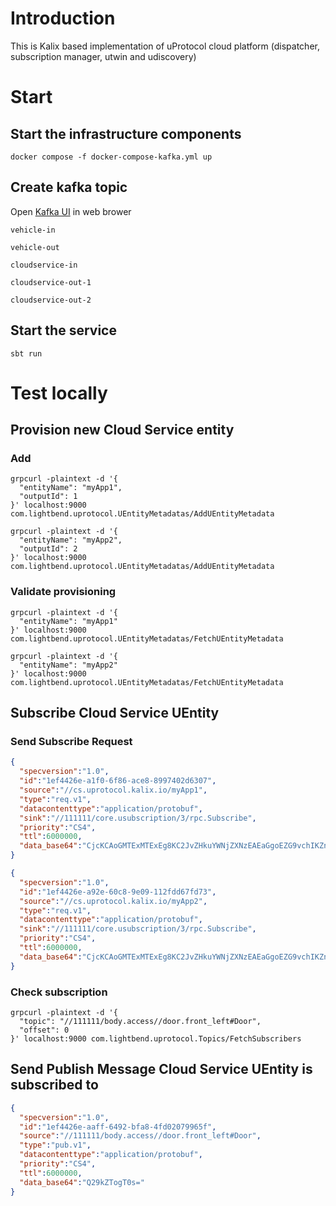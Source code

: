 # Introduction
This is Kalix based implementation of uProtocol cloud platform (dispatcher, subscription manager, utwin and udiscovery)
# Start 
## Start the infrastructure components  
```shell
docker compose -f docker-compose-kafka.yml up
```
## Create kafka topic
Open [Kafka UI](http://localhost:8081/) in web brower
```
vehicle-in
```
```
vehicle-out
```
```
cloudservice-in
```
```
cloudservice-out-1
```
```
cloudservice-out-2
```

## Start the service
```shell
sbt run
```

# Test locally

## Provision new Cloud Service entity
### Add
```shell
grpcurl -plaintext -d '{
  "entityName": "myApp1",
  "outputId": 1
}' localhost:9000 com.lightbend.uprotocol.UEntityMetadatas/AddUEntityMetadata
```

```shell
grpcurl -plaintext -d '{
  "entityName": "myApp2",
  "outputId": 2
}' localhost:9000 com.lightbend.uprotocol.UEntityMetadatas/AddUEntityMetadata
```

### Validate provisioning
```shell
grpcurl -plaintext -d '{
  "entityName": "myApp1"
}' localhost:9000 com.lightbend.uprotocol.UEntityMetadatas/FetchUEntityMetadata
```
```shell
grpcurl -plaintext -d '{
  "entityName": "myApp2"
}' localhost:9000 com.lightbend.uprotocol.UEntityMetadatas/FetchUEntityMetadata
```

## Subscribe Cloud Service UEntity
### Send Subscribe Request

```json
{
  "specversion":"1.0",
  "id":"1ef4426e-a1f0-6f86-ace8-8997402d6307",
  "source":"//cs.uprotocol.kalix.io/myApp1",
  "type":"req.v1",
  "datacontenttype":"application/protobuf",
  "sink":"//111111/core.usubscription/3/rpc.Subscribe",
  "priority":"CS4",
  "ttl":6000000,
  "data_base64":"CjcKCAoGMTExMTExEg8KC2JvZHkuYWNjZXNzEAEaGgoEZG9vchIKZnJvbnRfbGVmdBoERG9vciABEicKJQoXChVjcy51cHJvdG9jb2wua2FsaXguaW8SCgoGbXlBcHAxEAE="
}
```
```json
{
  "specversion":"1.0",
  "id":"1ef4426e-a92e-60c8-9e09-112fdd67fd73",
  "source":"//cs.uprotocol.kalix.io/myApp2",
  "type":"req.v1",
  "datacontenttype":"application/protobuf",
  "sink":"//111111/core.usubscription/3/rpc.Subscribe",
  "priority":"CS4",
  "ttl":6000000,
  "data_base64":"CjcKCAoGMTExMTExEg8KC2JvZHkuYWNjZXNzEAEaGgoEZG9vchIKZnJvbnRfbGVmdBoERG9vciABEicKJQoXChVjcy51cHJvdG9jb2wua2FsaXguaW8SCgoGbXlBcHAyEAE="
}
```
### Check subscription
```shell
grpcurl -plaintext -d '{
  "topic": "//111111/body.access//door.front_left#Door",
  "offset": 0
}' localhost:9000 com.lightbend.uprotocol.Topics/FetchSubscribers
```


## Send Publish Message Cloud Service UEntity is subscribed to
```json
{
  "specversion":"1.0",
  "id":"1ef4426e-aaff-6492-bfa8-4fd02079965f",
  "source":"//111111/body.access//door.front_left#Door",
  "type":"pub.v1",
  "datacontenttype":"application/protobuf",
  "priority":"CS4",
  "ttl":6000000,
  "data_base64":"Q29kZTogT0s="
}
```
